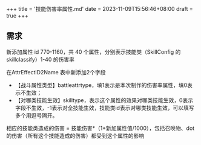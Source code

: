 +++
title = '技能伤害率属性.md'
date = 2023-11-09T15:56:46+08:00
draft = true
+++

## 需求

新添加属性 id 770-1160，共 40 个属性，分别表示技能类（SkillConfig 的 skillclassify）1-40 的伤害率

在AttrEffectID2Name 表中新添加2个字段

- 【战斗属性类型】battleattrtype，填1表示是本次制作的伤害率属性，填0表示不生效；
- 【对哪类技能生效】skilltype，表示这个属性的效果对哪类技能生效，0表示字段不生效，-1表示对全技能生效，技能类id表示对哪类技能生效，可以填写多个用逗号隔开。

相应的技能类造成的伤害 = 技能伤害*（1+新加属性值/1000），包括召唤物、dot的伤害（所有这个技能造成的伤害）都受到这个属性的影响

